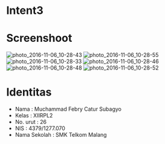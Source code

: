 # Intent3

# Screenshoot
![photo_2016-11-06_10-28-43](https://cloud.githubusercontent.com/assets/22725686/20035176/f413cebe-a40b-11e6-886d-f1fbf34273ce.jpg)
![photo_2016-11-06_10-28-55](https://cloud.githubusercontent.com/assets/22725686/20035177/013eb89c-a40c-11e6-9856-d4777d54656e.jpg)
![photo_2016-11-06_10-28-33](https://cloud.githubusercontent.com/assets/22725686/20035178/09a0d7c2-a40c-11e6-922b-51491eaa4413.jpg)
![photo_2016-11-06_10-28-46](https://cloud.githubusercontent.com/assets/22725686/20035180/0dea2888-a40c-11e6-82a3-4a0f690bb847.jpg)
![photo_2016-11-06_10-28-48](https://cloud.githubusercontent.com/assets/22725686/20035183/2c61f426-a40c-11e6-9b9b-453f45d28a4b.jpg)
![photo_2016-11-06_10-28-52](https://cloud.githubusercontent.com/assets/22725686/20035181/115b3ce6-a40c-11e6-8146-c43fcf9d9b68.jpg)

# Identitas
- Nama          : Muchammad Febry Catur Subagyo
- Kelas         : XIIRPL2
- No. urut      : 26
- NIS           : 4379/1277.070
- Nama Sekolah  : SMK Telkom Malang
